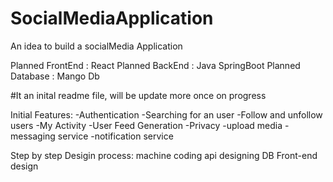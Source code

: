 # SocialMediaApplication
An idea to build a socialMedia Application

Planned FrontEnd : React
Planned BackEnd  : Java SpringBoot
Planned Database : Mango Db

#It an inital readme file, will be update more once on progress

Initial Features:
-Authentication
-Searching for an user
-Follow and unfollow users
-My Activity
-User Feed Generation
-Privacy
-upload media
-messaging service
-notification service

Step by step Desigin process:
machine coding
api designing
DB 
Front-end design
